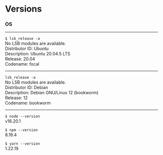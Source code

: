 # Versions

### OS
---
`$ lsb_release -a`  
No LSB modules are available.  
Distributor ID:	Ubuntu  
Description:	Ubuntu 20.04.5 LTS  
Release:	20.04  
Codename:	focal

---
`lsb_release -a`  
No LSB modules are available.  
Distributor ID:	Debian  
Description:	Debian GNU/Linux 12 (bookworm)  
Release:	12  
Codename:	bookworm

---

`$ node --version`  
v16.20.1

`$ npm --version`  
8.19.4

`$ yarn --version`  
1.22.19
